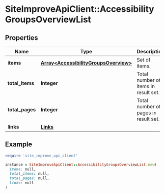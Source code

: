 # SiteImproveApiClient::AccessibilityGroupsOverviewList

## Properties

| Name | Type | Description | Notes |
| ---- | ---- | ----------- | ----- |
| **items** | [**Array&lt;AccessibilityGroupsOverview&gt;**](AccessibilityGroupsOverview.md) | Set of items. |  |
| **total_items** | **Integer** | Total number of items in result set. |  |
| **total_pages** | **Integer** | Total number of pages in result set. |  |
| **links** | [**Links**](Links.md) |  | [optional] |

## Example

```ruby
require 'site_improve_api_client'

instance = SiteImproveApiClient::AccessibilityGroupsOverviewList.new(
  items: null,
  total_items: null,
  total_pages: null,
  links: null
)
```


